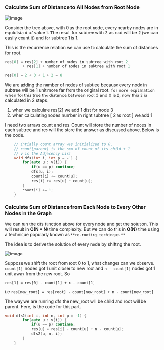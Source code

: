 ### Calculate Sum of Distance to All Nodes from Root Node

![image](https://github.com/rds8rds/CompetitiveProgramming/assets/47500104/242dd675-1276-4fbd-affa-6c3615cb3467)

Consider the tree above, with 0 as the root node, every nearby nodes are in equidistant of value 1.
The result for subtree with 2 as root will be 2 (we can easily count it) and for subtree 1 is 1.

This is the recurrence relation we can use to calculate the sum of distances for root.

```cpp
res[0] = res[2] + number of nodes in subtree with root 2
        + res[1] + number of nodes in subtree with root 1

res[0] = 2 + 3 + 1 + 2 = 8
```

We are adding the number of nodes of subtree because every node in subtree will be 1 unit more far from the original root.
`for more explanation` when for this tree the distance between root 3 and 0 is 2, now this 2 is calculated in 2 steps,

1. when we calculate res[2] we add 1 dist for node 3
2. when calculating nodes number in right subtree [ 2 as root ] we add 1

I need two arrays count and res. Count will store the number of nodes in each subtree and res will the store the answer as discussed above. Below is the code.

```cpp
	// intially count array was initialized to 0.
	// count[parent] is the sum of count of its child + 1
	// v is the Adjacency List
	void dfs(int i, int p = -1) {
        for(auto u : v[i]) {
            if(u == p) continue;
            dfs(u, i);
            count[i] += count[u];
            res[i] += res[u] + count[u];
        }
        count[i] += 1;
    }
```

### Calculate Sum of Distance from Each Node to Every Other Nodes in the Graph

We can run the dfs function above for every node and get the solution. This will result in **O(N \* N)** time complexity. But we can do this in **O(N)** time using a technique popularly known as `**re-rooting techinque.**`

The idea is to derive the solution of every node by shifting the root.

![image](https://github.com/rds8rds/CompetitiveProgramming/assets/47500104/4bb2693f-0e17-4824-ae9d-c64045317c40)

Suppose we shift the root from root 0 to 1, what changes can we observe.
`count[1] `nodes got 1 unit closer to new root and `n - count[1]` nodes got 1 unit away from the new root.
So,

`res[1] = res[0] - count[1] + n - count[1]`

i.e
`res[new_root] = res[root] - count[new_root] + n - count[new_root]`

The way we are running dfs the new_root will be child and root will be parent.
Here, is the code for this part.

```cpp
void dfs2(int i, int n, int p = -1) {
        for(auto u : v[i]) {
            if(u == p) continue;
            res[u] = res[i] - count[u] + n - count[u];
            dfs2(u, n, i);
        }
    }
```
